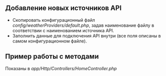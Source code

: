 ## Добавление новых источников API

- Скопировать конфигурационный файл _config/weatherProviders/default.php_, задав наименование файлу в соответствии с наименованием источника API.
- Заполнить данные для подключения API внутри (все поля описаны в самом конфигурационном файле).


## Пример работы с методами 
Показаны в _app/Http/Controllers/HomeController.php_

